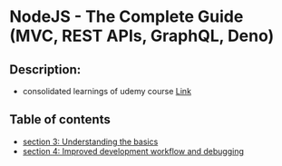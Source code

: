 # NodeJS - The Complete Guide (MVC, REST APIs, GraphQL, Deno)
## Description:
- consolidated learnings of udemy course [Link](https://www.udemy.com/course/nodejs-the-complete-guide)
## Table of contents
- [section 3: Understanding the basics](https://github.com/gitgregoryfuntera/node-js-udemy-the-complete-guide/tree/section-3-understanding-the-basics)
- [section 4: Improved development workflow and debugging](https://github.com/gitgregoryfuntera/node-js-udemy-the-complete-guide/tree/section-4-improved-development-workflow-and-debugging) 
